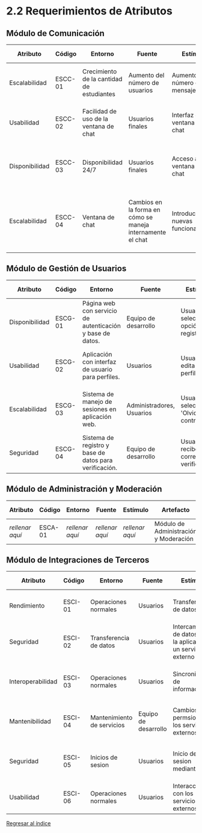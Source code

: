 # 2.2 Requerimientos de Atributos

## Módulo de Comunicación

| Atributo       | Código  | Entorno                                   | Fuente                                                     | Estímulo                               | Artefacto              | Respuesta                                                                                   | Medida de Respuesta                                                               |
| -------------- | ------- | ----------------------------------------- | ---------------------------------------------------------- | -------------------------------------- | ---------------------- | ------------------------------------------------------------------------------------------- | --------------------------------------------------------------------------------- |
| Escalabilidad  | ESCC-01 | Crecimiento de la cantidad de estudiantes | Aumento del número de usuarios                             | Aumento del número de mensajes         | Módulo de comunicación | El sistema debe permitir el envío de un alto volumen de mensajes                            | Capacidad máxima de usuarios concurrentes                                         |
| Usabilidad     | ESCC-02 | Facilidad de uso de la ventana de chat    | Usuarios finales                                           | Interfaz de ventana de chat            | Módulo de comunicación | La inferfaz de chat debe ser fácil de usar para los usuarios finales                        | Evaluaciones de usabilidad                                                        |
| Disponibilidad | ESCC-03 | Disponibilidad 24/7                       | Usuarios finales                                           | Acceso a la ventana de chat            | Módulo de comunicación | La ventana de chat debe estar disponible las 24 horas del día, los 7 días de la semana      | Disponibilidad del 99.9%                                                          |
| Escalabilidad  | ESCC-04 | Ventana de chat                           | Cambios en la forma en cómo se maneja internamente el chat | Introducción de nuevas funcionalidades | Módulo de comunicación | Los usuarios finales reclaman por nuevas funcionalidades las cuales deben ser implementadas | El 90% de los usuarios deben responder de forma alta en encuestas de satisfacción |

## Módulo de Gestión de Usuarios

| Atributo        | Código  | Entorno         | Fuente          | Estímulo        | Artefacto                             | Respuesta       | Medida de Respuesta |
| --------------- | ------- | --------------- | --------------- | --------------- | ------------------------------------- | --------------- | ------------------- |
| Disponibilidad | ESCG-01  | Página web con servicio de autenticación y base de datos. | Equipo de desarrollo | Usuario selecciona opción de registro. | Página de Registro | El usuario se registra con roles definidos. | Usuario puede iniciar sesión con su cuenta.     |
| Usabilidad | ESCG-02 | Aplicación con interfaz de usuario para perfiles. | Usuarios | Usuario edita su perfil. | Perfil de Usuario | Información de perfil actualizada. | Cambios reflejados en la interfaz de usuario.     |
| Escalabilidad | ESCG-03 | Sistema de manejo de sesiones en aplicación web. | Administradores, Usuarios | Usuario selecciona 'Olvidé mi contraseña'. | Pantalla de recuperación de contraseña. | Contraseña recuperada. | Usuario puede iniciar sesión con nueva contraseña.     |
| Seguridad | ESCG-04 | Sistema de registro y base de datos para verificación. | Equipo de desarrollo | Usuario recibe correo de verificación. | Correo electrónico de verificación. | Correo electrónico verificado. | Cuenta activada y verificada.     |

## Módulo de Administración y Moderación

| Atributo        | Código  | Entorno         | Fuente          | Estímulo        | Artefacto                             | Respuesta       | Medida de Respuesta |
| --------------- | ------- | --------------- | --------------- | --------------- | ------------------------------------- | --------------- | ------------------- |
| _rellenar aquí_ | ESCA-01 | _rellenar aquí_ | _rellenar aquí_ | _rellenar aquí_ | Módulo de Administración y Moderación | _rellenar aquí_ | _rellenar aquí_     |

## Módulo de Integraciones de Terceros

| Atributo          | Código  | Entorno                    | Fuente               | Estímulo                                                       | Artefacto                           | Respuesta                                           | Medida de Respuesta                                   |
| ----------------- | ------- | -------------------------- | -------------------- | -------------------------------------------------------------- | ----------------------------------- | --------------------------------------------------- | ----------------------------------------------------- |
| Rendimiento       | ESCI-01 | Operaciones normales       | Usuarios             | Transferencia de datos                                         | Módulo de Integraciones de Terceros | Sincronización exitosa                              | Tiempo de respuesta menor a 2 segundos                |
| Seguridad         | ESCI-02 | Transferencia de datos     | Usuarios             | Intercambio de datos entre la aplicacion y un servicio externo | Módulo de Integraciones de Terceros | Los datos se intercambian de forma segura           | Menos de 1 caso de filtracion de datos en un año      |
| Interoperabilidad | ESCI-03 | Operaciones normales       | Usuarios             | Sincronizacion de información                                  | Módulo de Integraciones de Terceros | Sincronización exitosa de informacion               | Mas del 99% de informacion sincronizada correctamente |
| Mantenibilidad    | ESCI-04 | Mantenimiento de servicios | Equipo de desarrollo | Cambios en permsios de los servicios externos                  | Módulo de Integraciones de Terceros | Cambios realizados y testeados                      | Tiempo de demora del mantemiento menor a 3 horas      |
| Seguridad         | ESCI-05 | Inicios de sesion          | Usuarios             | Inicio de sesion mediante SSO                                  | Módulo de Integraciones de Terceros | Inicio de sesion exitoso en los distintos servicios | Menos de un intento de inicio de sesiòn ilícito       |
| Usabilidad        | ESCI-06 | Operaciones normales       | Usuarios             | Interacción con los servicios externos                         | Módulo de Integraciones de Terceros | Interfaces intuitivas y alineadas a la aplicación   | Satisfaccion de usuario mayor al 90%                  |

[Regresar al índice](../../README.md)
